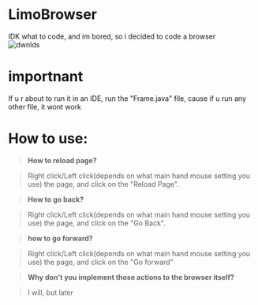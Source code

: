 # LimoBrowser
IDK what to code, and im bored, so i decided to code a browser
<br>
<img src="https://img.shields.io/github/downloads/ferderplays/LimoBrowser/total" alt="dwnlds" />

# importnant
If u r about to run it in an IDE, run the "Frame.java" file, cause if u run any other file, it wont work

# How to use:
> **How to reload page?**

> Right click/Left click(depends on what main hand mouse setting you use) the page, and click on the "Reload Page".

> **How to go back?**

> Right click/Left click(depends on what main hand mouse setting you use) the page, and click on the "Go Back".

> **how to go forward?**

> Right click/Left click(depends on what main hand mouse setting you use) the page, and click on the "Go forward"

> **Why don't you implement those actions to the browser itself?**

> I will, but later
